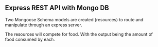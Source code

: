 ## Express REST API with Mongo DB
Two Mongoose Schema models are created (resources) to route and manipulate through an express server.

The resources will compete for food. With the output being the amount of food consumed by each. 
